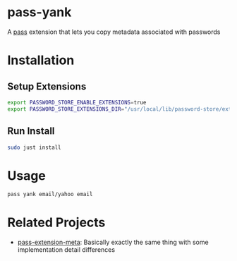# pass-yank

A [pass](https://www.passwordstore.org/) extension that lets you copy metadata
associated with passwords

# Installation

## Setup Extensions

```bash
export PASSWORD_STORE_ENABLE_EXTENSIONS=true
export PASSWORD_STORE_EXTENSIONS_DIR="/usr/local/lib/password-store/extensions"
```

## Run Install

```bash
sudo just install
```

# Usage

```bash
pass yank email/yahoo email
```

# Related Projects

- [pass-extension-meta](https://github.com/rjekker/pass-extension-meta): Basically
  exactly the same thing with some implementation detail differences
